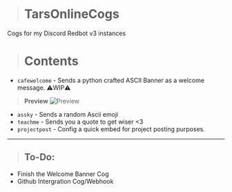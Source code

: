> # TarsOnlineCogs
Cogs for my Discord Redbot v3 instances

> # Contents
- `cafewelcome` - Sends a python crafted ASCII Banner as a welcome message. ⚠️WIP⚠️
> **Preview**
> ![Preview](https://cdn.discordapp.com/attachments/614909956881121308/1057270424502816788/welcome-for-178603029115830282.gif)
- `assky` - Sends a random Ascii emoji
- `teachme` - Sends you a quote to get wiser <3
- `projectpost` - Config a quick embed for project posting purposes.
-----------------------------------------------------------------------------------------
> ## To-Do:
-  Finish the Welcome Banner Cog
-  Github Intergration Cog/Webhook

